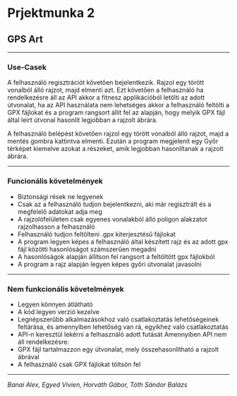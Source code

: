 # Prjektmunka 2
## GPS Art

---

### Use-Casek

A felhasználó regisztrációt követően bejelentkezik. Rajzol egy törött vonalból álló rajzot, majd elmenti azt. Ezt követően a felhasználó ha rendelkezésre áll az API akkor a fitnesz applikációból letölti az adott útvonalat, ha az API használata nem lehetséges akkor a felhasználó feltölti a GPX fájlokat és a program rangsort állít fel az alapján, hogy melyik GPX fájl által leírt útvonal hasonlít legjobban a rajzolt ábrára.

A felhasználó belépést követően rajzol egy törött vonalból álló rajzot, majd a mentés gombra kattintva elmenti. Ezután a program megjelenít egy Győr térképet kiemelve azokat a részeket, amik legjobban hasonlítanak a rajzolt ábrára.

---

### Funcionális követelmények


-	Biztonsági rések ne legyenek
-	Csak az a felhasználó tudjon bejelentkezni, aki már regisztrált és a megfelelő adatokat adja meg
-	A rajzolófelületen csak egyenes vonalakból álló poligon alakzatot rajzolhasson a felhasználó
-	Felhasználó tudjon feltölteni .gpx kiterjesztésű fájlokat
-	A program legyen képes a felhasználó által készített rajz és az adott gpx fájl közötti hasonlóságot számszerűen megadni
-	A hasonlóságok alapján állítson fel rangsort a feltöltött gpx fájlokból
-	A program a rajz alapján legyen képes győri útvonalat javasolni

---

### Nem funkcionális követelmények

-	Legyen könnyen átlátható
-	A kód legyen verzió kezelve
-	Legnépszerűbb alkalmazásokhoz való csatlakoztatás lehetőségeinek feltárása, és amennyiben lehetőség van rá, egyikhez való csatlakoztatás
-	API-n keresztül lekérni a felhasználó adott futását
Amennyiben API nem áll rendelkezésre:
-	GPX fájl tartalmazzon egy útvonalat, mely összehasonlítható a rajzolt ábrával 
-	A felhasználó csak GPX fájlokat töltsön fel

---

*Banai Alex, Egyed Vivien, Horváth Gábor, Tóth Sándor Balázs* 